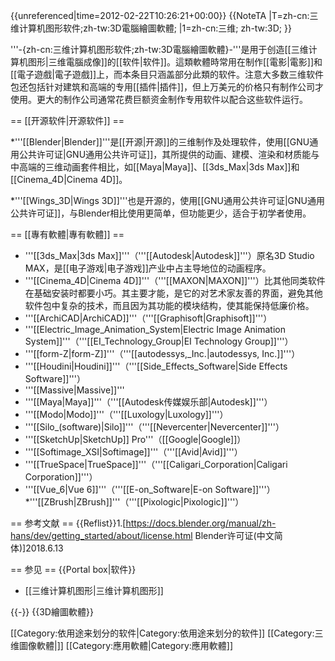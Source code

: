 {{unreferenced|time=2012-02-22T10:26:21+00:00}}
{{NoteTA
|T=zh-cn:三维计算机图形软件;zh-tw:3D電腦繪圖軟體;
|1=zh-cn:三维; zh-tw:3D;
}}

'''-{zh-cn:三维计算机图形软件;zh-tw:3D電腦繪圖軟體}-'''是用于创造[[三维计算机图形|三维電腦成像]]的[[软件|软件]]。這類軟體時常用在制作[[電影|電影]]和[[電子遊戲|電子遊戲]]上，而本条目只涵盖部分此類的软件。注意大多数三维软件包还包括针对建筑和高端的专用[[插件|插件]]，但上万美元的价格只有制作公司才使用。更大的制作公司通常花费巨额资金制作专用软件以配合这些软件运行。

== [[开源软件|开源软件]] ==

*'''[[Blender|Blender]]'''是[[开源|开源]]的三维制作及处理软件，使用[[GNU通用公共许可证|GNU通用公共许可证]]，其所提供的动画、建模、渲染和材质能与中高端的三维动画套件相比，如[[Maya|Maya]]、[[3ds_Max|3ds Max]]和[[Cinema_4D|Cinema 4D]]。

*'''[[Wings_3D|Wings 3D]]'''也是开源的，使用[[GNU通用公共许可证|GNU通用公共许可证]]，与Blender相比使用更简单，但功能更少，适合于初学者使用。

== [[專有軟體|專有軟體]] ==
* '''[[3ds_Max|3ds Max]]'''（'''[[Autodesk|Autodesk]]'''）原名3D Studio MAX，是[[电子游戏|电子游戏]]产业中占主导地位的动画程序。
* '''[[Cinema_4D|Cinema 4D]]'''（'''[[MAXON|MAXON]]'''）比其他同类软件在基础安装时都要小巧。其主要才能，是它的对艺术家友善的界面，避免其他软件包中复杂的技术，而且因为其功能的模块结构，使其能保持低廉价格。
* '''[[ArchiCAD|ArchiCAD]]'''（'''[[Graphisoft|Graphisoft]]'''）
* '''[[Electric_Image_Animation_System|Electric Image Animation System]]'''（'''[[EI_Technology_Group|EI Technology Group]]'''）
* '''[[form-Z|form-Z]]'''（'''[[autodessys,_Inc.|autodessys, Inc.]]'''）
* '''[[Houdini|Houdini]]'''（'''[[Side_Effects_Software|Side Effects Software]]'''）
* '''[[Massive|Massive]]'''
* '''[[Maya|Maya]]'''（'''[[Autodesk传媒娱乐部|Autodesk]]'''）
* '''[[Modo|Modo]]'''（'''[[Luxology|Luxology]]'''）
* '''[[Silo_(software)|Silo]]'''（'''[[Nevercenter|Nevercenter]]'''）
* '''[[SketchUp|SketchUp]] Pro'''（[[Google|Google]]）
* '''[[Softimage_XSI|Softimage]]'''（'''[[Avid|Avid]]'''）
* '''[[TrueSpace|TrueSpace]]'''（'''[[Caligari_Corporation|Caligari Corporation]]'''）
* '''[[Vue_6|Vue 6]]'''（'''[[E-on_Software|E-on Software]]'''）
*'''[[ZBrush|ZBrush]]'''（'''[[Pixologic|Pixologic]]'''）

== 参考文献 ==
{{Reflist}}1.[https://docs.blender.org/manual/zh-hans/dev/getting_started/about/license.html Blender许可证(中文简体)]2018.6.13

== 参见 ==
{{Portal box|软件}}
* [[三维计算机图形|三维计算机图形]]

{{-}}
{{3D繪圖軟體}}

[[Category:依用途来划分的软件|Category:依用途来划分的软件]]
[[Category:三维圖像軟體|]]
[[Category:應用軟體|Category:應用軟體]]